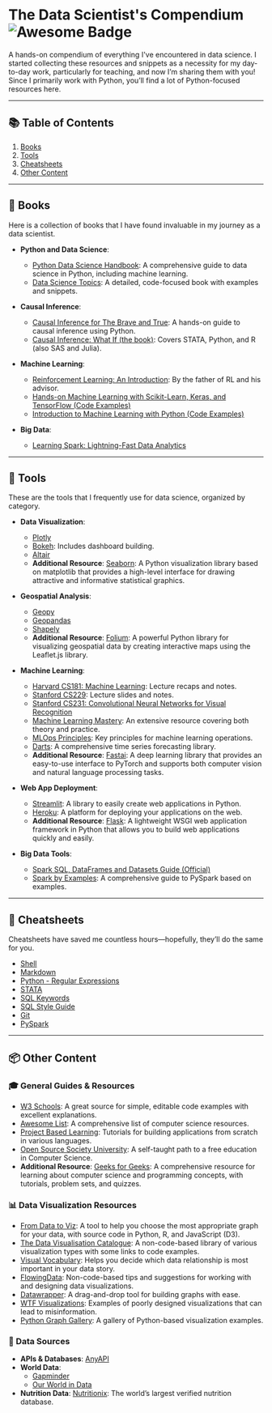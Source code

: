 # The Data Scientist's Compendium <img src="https://cdn.rawgit.com/sindresorhus/awesome/d7305f38d29fed78fa85652e3a63e154dd8e8829/media/badge.svg" alt="Awesome Badge"/>
A hands-on compendium of everything I've encountered in data science. I started collecting these resources and snippets as a necessity for my day-to-day work, particularly for teaching, and now I’m sharing them with you! Since I primarily work with Python, you’ll find a lot of Python-focused resources here.

---

## 📚 Table of Contents
1. [Books](#books)
2. [Tools](#tools)
3. [Cheatsheets](#cheatsheets)
4. [Other Content](#other-content)

---

## <a name="books"></a> 📖 Books
Here is a collection of books that I have found invaluable in my journey as a data scientist.

- **Python and Data Science**:
  - [Python Data Science Handbook](https://jakevdp.github.io/PythonDataScienceHandbook/): A comprehensive guide to data science in Python, including machine learning.
  - [Data Science Topics](https://datascience.oneoffcoder.com/index.html): A detailed, code-focused book with examples and snippets.
  
- **Causal Inference**:
  - [Causal Inference for The Brave and True](https://matheusfacure.github.io/python-causality-handbook/landing-page.html): A hands-on guide to causal inference using Python.
  - [Causal Inference: What If (the book)](https://www.hsph.harvard.edu/miguel-hernan/causal-inference-book/): Covers STATA, Python, and R (also SAS and Julia).

- **Machine Learning**:
  - [Reinforcement Learning: An Introduction](http://incompleteideas.net/book/the-book-2nd.html): By the father of RL and his advisor.
  - [Hands-on Machine Learning with Scikit-Learn, Keras, and TensorFlow (Code Examples)](https://github.com/ageron/handson-ml2)
  - [Introduction to Machine Learning with Python (Code Examples)](https://github.com/amueller/introduction_to_ml_with_python)

- **Big Data**:
  - [Learning Spark: Lightning-Fast Data Analytics](https://pages.databricks.com/rs/094-YMS-629/images/LearningSpark2.0.pdf)

---

## <a name="tools"></a> 🔨 Tools
These are the tools that I frequently use for data science, organized by category.

- **Data Visualization**:
  - [Plotly](https://plotly.com/python/)
  - [Bokeh](https://bokeh.org/): Includes dashboard building.
  - [Altair](https://altair-viz.github.io/)
  - **Additional Resource**: [Seaborn](https://seaborn.pydata.org/): A Python visualization library based on matplotlib that provides a high-level interface for drawing attractive and informative statistical graphics.

- **Geospatial Analysis**:
  - [Geopy](https://geopy.readthedocs.io/en/stable/)
  - [Geopandas](https://geopandas.org/en/stable/docs/user_guide/data_structures.html)
  - [Shapely](https://shapely.readthedocs.io/en/stable/manual.html#points)
  - **Additional Resource**: [Folium](https://python-visualization.github.io/folium/): A powerful Python library for visualizing geospatial data by creating interactive maps using the Leaflet.js library.

- **Machine Learning**:
  - [Harvard CS181: Machine Learning](https://harvard-ml-courses.github.io/cs181-web/): Lecture recaps and notes.
  - [Stanford CS229](https://cs229.stanford.edu/): Lecture slides and notes.
  - [Stanford CS231: Convolutional Neural Networks for Visual Recognition](https://cs231n.github.io/)
  - [Machine Learning Mastery](https://machinelearningmastery.com/start-here/#getstarted): An extensive resource covering both theory and practice.
  - [MLOps Principles](https://ml-ops.org/content/mlops-principles): Key principles for machine learning operations.
  - [Darts](https://unit8co.github.io/darts/#): A comprehensive time series forecasting library.
  - **Additional Resource**: [Fastai](https://docs.fast.ai/): A deep learning library that provides an easy-to-use interface to PyTorch and supports both computer vision and natural language processing tasks.

- **Web App Deployment**:
  - [Streamlit](https://docs.streamlit.io/): A library to easily create web applications in Python.
  - [Heroku](https://devcenter.heroku.com/): A platform for deploying your applications on the web.
  - **Additional Resource**: [Flask](https://flask.palletsprojects.com/en/2.0.x/): A lightweight WSGI web application framework in Python that allows you to build web applications quickly and easily.

- **Big Data Tools**:
  - [Spark SQL, DataFrames and Datasets Guide (Official)](https://spark.apache.org/docs/3.3.0/sql-programming-guide.html)
  - [Spark by Examples](https://sparkbyexamples.com/pyspark/): A comprehensive guide to PySpark based on examples.

---

## <a name="cheatsheets"></a> 🙈 Cheatsheets
Cheatsheets have saved me countless hours—hopefully, they’ll do the same for you.

- [Shell](https://oit.ua.edu/wp-content/uploads/2020/12/Linux_bash_cheat_sheet-1.pdf)
- [Markdown](https://github.com/adam-p/markdown-here/wiki/Markdown-Cheatsheet)
- [Python - Regular Expressions](https://www.dataquest.io/wp-content/uploads/2019/03/python-regular-expressions-cheat-sheet.pdf)
- [STATA](https://www.stata.com/bookstore/statacheatsheets.pdf)
- [SQL Keywords](https://www.w3schools.com/sql/sql_ref_keywords.asp)
- [SQL Style Guide](https://www.sqlstyle.guide/)
- [Git](https://education.github.com/git-cheat-sheet-education.pdf)
- [PySpark](https://www.datacamp.com/cheat-sheet/pyspark-cheat-sheet-spark-in-python)

---

## <a name="other-content"></a> 📦 Other Content

### 🎓 General Guides & Resources
- [W3 Schools](https://www.w3schools.com/python/default.asp): A great source for simple, editable code examples with excellent explanations.
- [Awesome List](https://github.com/sindresorhus/awesome/blob/main/readme.md): A comprehensive list of computer science resources.
- [Project Based Learning](https://github.com/practical-tutorials/project-based-learning?utm_source=pocket_mylist): Tutorials for building applications from scratch in various languages.
- [Open Source Society University](https://github.com/ossu/computer-science#introduction-to-computer-science): A self-taught path to a free education in Computer Science.
- **Additional Resource**: [Geeks for Geeks](https://www.geeksforgeeks.org/): A comprehensive resource for learning about computer science and programming concepts, with tutorials, problem sets, and quizzes.

### 📊 Data Visualization Resources
- [From Data to Viz](https://www.data-to-viz.com/): A tool to help you choose the most appropriate graph for your data, with source code in Python, R, and JavaScript (D3).
- [The Data Visualisation Catalogue](https://datavizcatalogue.com/): A non-code-based library of various visualization types with some links to code examples.
- [Visual Vocabulary](https://ft-interactive.github.io/visual-vocabulary/): Helps you decide which data relationship is most important in your data story.
- [FlowingData](https://flowingdata.com/category/guides/): Non-code-based tips and suggestions for working with and designing data visualizations.
- [Datawrapper](https://app.datawrapper.de/chart/rweXo/upload): A drag-and-drop tool for building graphs with ease.
- [WTF Visualizations](https://viz.wtf/?utm_source=pocket_mylist): Examples of poorly designed visualizations that can lead to misinformation.
- [Python Graph Gallery](https://python-graph-gallery.com/): A gallery of Python-based visualization examples.

### 💽 Data Sources
- **APIs & Databases**: [AnyAPI](https://any-api.com/)
- **World Data**:
  - [Gapminder](https://www.gapminder.org/)
  - [Our World in Data](https://ourworldindata.org/blog?utm_source=pocket_mylist)
- **Nutrition Data**: [Nutritionix](https://www.nutritionix.com/?utm_source=pocket_mylist): The world’s largest verified nutrition database.
